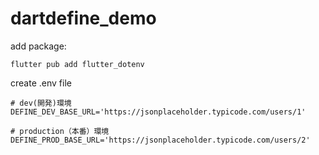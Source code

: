 # dartdefine_demo

add package:
```shell
flutter pub add flutter_dotenv
```

create .env file
```
# dev(開発)環境
DEFINE_DEV_BASE_URL='https://jsonplaceholder.typicode.com/users/1'

# production（本番）環境
DEFINE_PROD_BASE_URL='https://jsonplaceholder.typicode.com/users/2'
```